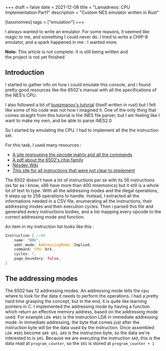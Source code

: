+++
draft = false
date = 2021-12-08
title = "Lamadness: CPU Implementation Part1"
description = "Custom NES emulator written in Rust"

[taxonomies]
tags = ["emulation"]
+++

I always wanted to write an emulator. For some reasons, it seemed like magic to me,
and something I could never do. I tried to write a CHIP-8 emulator, and a spark
happened in me : I wanted more.

<!-- more -->

**Note:** This article is not complete. It is still being written and \
the project is not yet finished

## Introduction

I started to gather info on how I could emulate this console, and i found pretty
good resources like the 6502's manual with all the specifications of the NES's CPU.

I also followed a bit of [bugzmanov's tutorial](https://bugzmanov.github.io/nes_ebook) (itself written in rust) but I felt
like some of his code was not how I imagined it. One of the only thing that comes
straight from this tutorial is the iNES file parser, but I am feeling like I want
to make my own, and be able to parse iNES2.0

So I started by emulating the CPU. I had to implement all the the instruction set.

For this task, I used many resources :

- [A site regrouping the opcode matrix and all the commands](http://www.oxyron.de/html/opcodes02.html)
- [A pdf about the 6502's chip family](http://archive.6502.org/datasheets/rockwell_r650x_r651x.pdf)
- [Nesdev Wiki](http://wiki.nesdev.com/w/index.php/Nesdev_Wiki)
- [This site for all instructions that were not clear to implement](http://www.obelisk.me.uk/6502/reference.html)

The 6502 doesn't have a lot of instructions *per se* with its 56 instructions
(as far as i know, x86 have more than 400 mnemonics) but it still is a whole lot of text to type.
With all the addressing modes and the illegal operations, it steps up to 256 operations to handle.
Instead, I extracted all the informations needed in a CSV file, enumerating all the instructions,
their addressing modes and their execution cycles.
Then i parsed this file and generated every instructions bodies, and a list
mapping every opcode to the correct addressing mode and function.

An item in my instruction list looks like this :

```rust
Instruction { //00
    name: "BRK",
    addr_mode: AddressingMode::Implied,
    command: CPU::brk,
    cycles: 7,
    page_boundary: false,
}
```

## The addressing modes

The 6502 has 12 addressing modes. An addressing mode tells the cpu where to
look for the data it needs to perform the operations.
I had a pretty hard time grasping the concept, but in the end, it is quite
like learning pointers in C. I implemented the addressing mode by having
a function which return an effective memory address, based on the addressing mode
used. For example `LDA #$01` is the instruction LDA in immediate addressing mode.
In immediate addressing, the byte that comes just after the instruction byte will
be the data used by the instruction. Once assembled `LDA #$01` become `$A9 $01`.
`$A9` is the instruction byte, so the data we're interested to is `$01`.
Because we are executing the instruction `$A9`, this is the data read at
`program_counter`, so the `$01` is stored at `program_counter + 1`